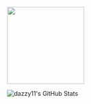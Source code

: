 <p><img align="center" height="180em" src="https://github-readme-streak-stats.herokuapp.com/?user=dazzy11&theme=" /></p>
<img src="https://github-readme-streak-stats.herokuapp.com/?user=dazzy11&theme=chartreuse-dark&hide_border=true" alt="dazzy11's GitHub Stats" />
